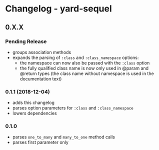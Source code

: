 # Changelog - yard-sequel

## 0.X.X

### Pending Release

- groups association methods
- expands the parsing of  `:class` and `:class_namespace` options:
  - the namespace can now also be passed with the `:class` option
  - the fully qualified class name is now only used in @param and @return types
    (the class name without namespace is used in the documentation text)

### 0.1.1 (2018-12-04)

- adds this changelog
- parses option parameters for `:class` and `:class_namespace`
- lowers dependencies

### 0.1.0

- parses `one_to_many` and `many_to_one` method calls
- parses first parameter only
